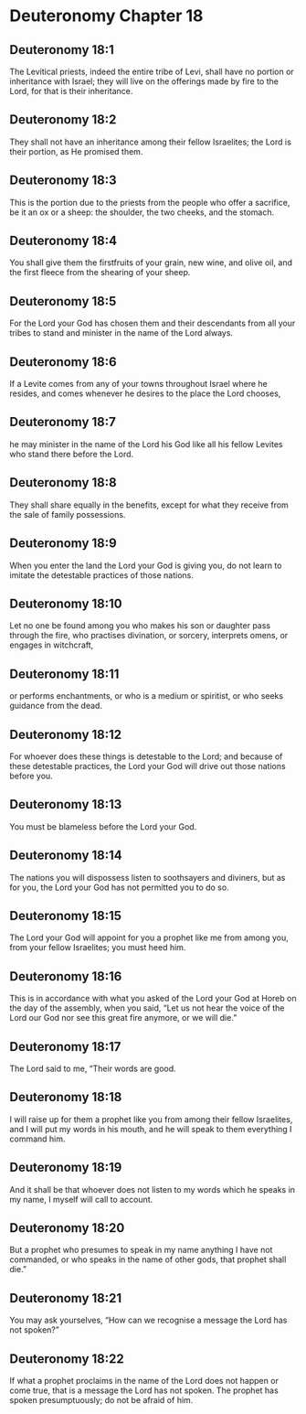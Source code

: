 # Deuteronomy Chapter 18

## Deuteronomy 18:1
The Levitical priests, indeed the entire tribe of Levi, shall have no portion or inheritance with Israel; they will live on the offerings made by fire to the Lord, for that is their inheritance.

## Deuteronomy 18:2
They shall not have an inheritance among their fellow Israelites; the Lord is their portion, as He promised them.

## Deuteronomy 18:3
This is the portion due to the priests from the people who offer a sacrifice, be it an ox or a sheep: the shoulder, the two cheeks, and the stomach.

## Deuteronomy 18:4
You shall give them the firstfruits of your grain, new wine, and olive oil, and the first fleece from the shearing of your sheep.

## Deuteronomy 18:5
For the Lord your God has chosen them and their descendants from all your tribes to stand and minister in the name of the Lord always.

## Deuteronomy 18:6
If a Levite comes from any of your towns throughout Israel where he resides, and comes whenever he desires to the place the Lord chooses,

## Deuteronomy 18:7
he may minister in the name of the Lord his God like all his fellow Levites who stand there before the Lord.

## Deuteronomy 18:8
They shall share equally in the benefits, except for what they receive from the sale of family possessions.

## Deuteronomy 18:9
When you enter the land the Lord your God is giving you, do not learn to imitate the detestable practices of those nations.

## Deuteronomy 18:10
Let no one be found among you who makes his son or daughter pass through the fire, who practises divination, or sorcery, interprets omens, or engages in witchcraft,

## Deuteronomy 18:11
or performs enchantments, or who is a medium or spiritist, or who seeks guidance from the dead.

## Deuteronomy 18:12
For whoever does these things is detestable to the Lord; and because of these detestable practices, the Lord your God will drive out those nations before you.

## Deuteronomy 18:13
You must be blameless before the Lord your God.

## Deuteronomy 18:14
The nations you will dispossess listen to soothsayers and diviners, but as for you, the Lord your God has not permitted you to do so.

## Deuteronomy 18:15
The Lord your God will appoint for you a prophet like me from among you, from your fellow Israelites; you must heed him.

## Deuteronomy 18:16
This is in accordance with what you asked of the Lord your God at Horeb on the day of the assembly, when you said, “Let us not hear the voice of the Lord our God nor see this great fire anymore, or we will die.”

## Deuteronomy 18:17
The Lord said to me, “Their words are good.

## Deuteronomy 18:18
I will raise up for them a prophet like you from among their fellow Israelites, and I will put my words in his mouth, and he will speak to them everything I command him.

## Deuteronomy 18:19
And it shall be that whoever does not listen to my words which he speaks in my name, I myself will call to account.

## Deuteronomy 18:20
But a prophet who presumes to speak in my name anything I have not commanded, or who speaks in the name of other gods, that prophet shall die.”

## Deuteronomy 18:21
You may ask yourselves, “How can we recognise a message the Lord has not spoken?”

## Deuteronomy 18:22
If what a prophet proclaims in the name of the Lord does not happen or come true, that is a message the Lord has not spoken. The prophet has spoken presumptuously; do not be afraid of him.
